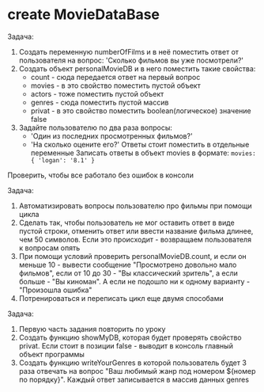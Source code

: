 # create MovieDataBase
Задача:
1) Создать переменную numberOfFilms и в неё поместить ответ от пользователя на вопрос:
'Сколько фильмов вы уже посмотрели?'
2) Создать объект personalMovieDB и в него поместить такие свойства:
    - count - сюда передается ответ на первый вопрос
    - movies - в это свойство поместить пустой объект
    - actors - тоже поместить пустой объект
    - genres - сюда поместить пустой массив
    - privat - в это свойство поместить boolean(логическое) значение false
3) Задайте пользователю по два раза вопросы:
    - 'Один из последних просмотренных фильмов?'
    - 'На сколько оцените его?'
Ответы стоит поместить в отдельные переменные
Записать ответы в объект movies в формате: 
    `movies: {
        'logan': '8.1'
    }`
    
Проверить, чтобы все работало без ошибок в консоли 

Задача:
1) Автоматизировать вопросы пользователю про фильмы при помощи цикла
2) Сделать так, чтобы пользователь не мог оставить ответ в виде пустой строки,
отменить ответ или ввести название фильма длинее, чем 50 символов. Если это происходит - 
возвращаем пользователя к вопросам опять
3) При помощи условий проверить personalMovieDB.count, и если он меньше 10 - вывести сообщение
"Просмотрено довольно мало фильмов", если от 10 до 30 - "Вы классический зритель", а если больше - 
"Вы киноман". А если не подошло ни к одному варианту - "Произошла ошибка"
4) Потренироваться и переписать цикл еще двумя способами 

Задача:
1) Первую часть задания повторить по уроку
2) Создать функцию showMyDB, которая будет проверять свойство privat. Если стоит в позиции
false - выводит в консоль главный объект программы
3) Создать функцию writeYourGenres в которой пользователь будет 3 раза отвечать на вопрос 
"Ваш любимый жанр под номером ${номер по порядку}". Каждый ответ записывается в массив данных
genres